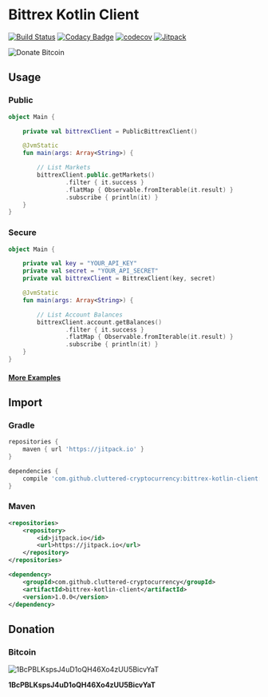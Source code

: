 # Bittrex Kotlin Client

[![Build Status](https://travis-ci.org/cluttered-cryptocurrency/bittrex-kotlin-client.svg?branch=master)](https://travis-ci.org/cluttered-cryptocurrency/bittrex-kotlin-client)
[![Codacy Badge](https://api.codacy.com/project/badge/Grade/15e3e33b590d42d2a73955c33a90ff9a)](https://www.codacy.com/app/cluttered-code/bittrex-kotlin-client?utm_source=github.com&amp;utm_medium=referral&amp;utm_content=cluttered-cryptocurrency/bittrex-kotlin-client&amp;utm_campaign=Badge_Grade)
[![codecov](https://codecov.io/gh/cluttered-cryptocurrency/bittrex-kotlin-client/branch/master/graph/badge.svg)](https://codecov.io/gh/cluttered-cryptocurrency/bittrex-kotlin-client)
[![Jitpack](https://jitpack.io/v/cluttered-cryptocurrency/bittrex-kotlin-client.svg)](https://jitpack.io/#cluttered-cryptocurrency/bittrex-kotlin-client)

![Donate Bitcoin](https://img.shields.io/badge/Donate_Bitcoin-1BcPBLKspsJ4uD1oQH46Xo4zUU5BicvYaT-yellow.svg)

## Usage

### Public
```kotlin
object Main {

    private val bittrexClient = PublicBittrexClient()

    @JvmStatic
    fun main(args: Array<String>) {

        // List Markets
        bittrexClient.public.getMarkets()
                .filter { it.success }
                .flatMap { Observable.fromIterable(it.result) }
                .subscribe { println(it) }
    }
}
```

### Secure
```kotlin
object Main {

    private val key = "YOUR_API_KEY"
    private val secret = "YOUR_API_SECRET"
    private val bittrexClient = BittrexClient(key, secret)

    @JvmStatic
    fun main(args: Array<String>) {

        // List Account Balances
        bittrexClient.account.getBalances()
                .filter { it.success }
                .flatMap { Observable.fromIterable(it.result) }
                .subscribe { println(it) }
    }
}
```

#### [More Examples](https://github.com/cluttered-cryptocurrency/bittrex-kotlin-client/tree/master/src/main/kotlin/com/cluttered/cryptocurrency/examples)

## Import

### Gradle
```groovy
repositories {
    maven { url 'https://jitpack.io' }
}

dependencies {
    compile 'com.github.cluttered-cryptocurrency:bittrex-kotlin-client:1.0.0'
}
```

### Maven
```xml
<repositories>
    <repository>
        <id>jitpack.io</id>
        <url>https://jitpack.io</url>
    </repository>
</repositories>

<dependency>
    <groupId>com.github.cluttered-cryptocurrency</groupId>
    <artifactId>bittrex-kotlin-client</artifactId>
    <version>1.0.0</version>
</dependency>
```

## Donation

### Bitcoin
![1BcPBLKspsJ4uD1oQH46Xo4zUU5BicvYaT](https://raw.githubusercontent.com/cluttered-cryptocurrency/bittrex-kotlin-client/master/qr-codes/bitcoin-qr-1BcPBLKspsJ4uD1oQH46Xo4zUU5BicvYaT.png)

**1BcPBLKspsJ4uD1oQH46Xo4zUU5BicvYaT**